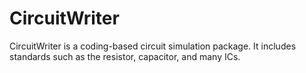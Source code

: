 # CircuitWriter
CircuitWriter is a coding-based circuit simulation package. It includes standards such as the resistor, capacitor, and many ICs.
